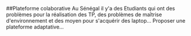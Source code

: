 ##Plateforme colaborative
Au Sénégal il y'a des Etudiants qui ont des problèmes pour la réalisation des TP, des problèmes de maîtrise d'environnement et des moyen pour s'acquérir des laptop...
Proposer une plateforme adaptative...

####
